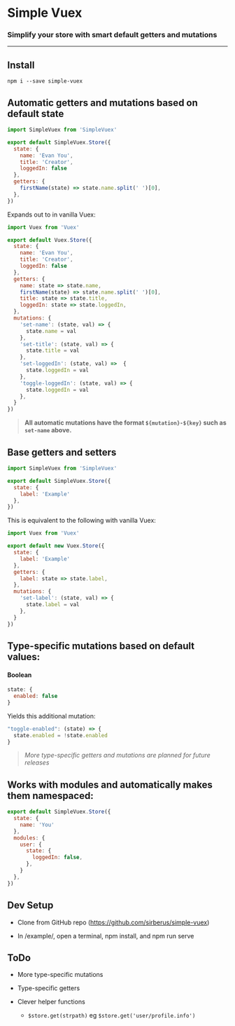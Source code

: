 # Simple Vuex

### Simplify your store with smart default getters and mutations

---

## Install

```
npm i --save simple-vuex
```

## Automatic getters and mutations based on default state

```js
import SimpleVuex from 'SimpleVuex'

export default SimpleVuex.Store({
  state: {
    name: 'Evan You',
    title: 'Creator',
    loggedIn: false
  },
  getters: {
    firstName(state) => state.name.split(' ')[0],
  },
})
```

Expands out to in vanilla Vuex:

```js
import Vuex from 'Vuex'

export default Vuex.Store({
  state: {
    name: 'Evan You',
    title: 'Creator',
    loggedIn: false
  },
  getters: {
    name: state => state.name,
    firstName(state) => state.name.split(' ')[0],
    title: state => state.title,
    loggedIn: state => state.loggedIn,
  },
  mutations: {
    'set-name': (state, val) => {
      state.name = val
    },
    'set-title': (state, val) => {
      state.title = val
    },
    'set-loggedIn': (state, val) =>  {
      state.loggedIn = val
    },
    'toggle-loggedIn': (state, val) => {
      state.loggedIn = val
    },
  }
})
```

> **All automatic mutations have the format `${mutation}-${key}` such as `set-name` above.**

## Base getters and setters

```js
import SimpleVuex from 'SimpleVuex'

export default SimpleVuex.Store({
  state: {
    label: 'Example'
  },
})
```

This is equivalent to the following with vanilla Vuex:

```js
import Vuex from 'Vuex'

export default new Vuex.Store({
  state: {
    label: 'Example'
  },
  getters: {
    label: state => state.label,
  },
  mutations: {
    'set-label': (state, val) => {
      state.label = val
    },
  }
})
```

## Type-specific mutations based on default values:

#### Boolean

```js
state: {
  enabled: false
}
```

Yields this additional mutation:

```js
"toggle-enabled": (state) => {
  state.enabled = !state.enabled
}
```

> *More type-specific getters and mutations are planned for future releases*

## Works with modules and automatically makes them namespaced:
```js
export default SimpleVuex.Store({
  state: {
    name: 'You'
  },
  modules: {
    user: {
      state: {
        loggedIn: false,
      },
    }
  },
})
```

## Dev Setup

* Clone from GitHub repo (https://github.com/sirberus/simple-vuex)

* In /example/, open a terminal, npm install, and npm run serve

## ToDo

* More type-specific mutations

* Type-specific getters

* Clever helper functions

  * `$store.get(strpath)` eg `$store.get('user/profile.info')`
